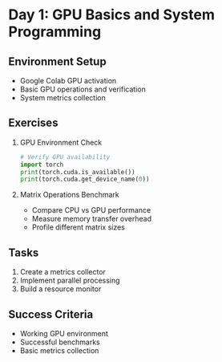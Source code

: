 # Day 1: GPU Basics and System Programming

## Environment Setup
- Google Colab GPU activation
- Basic GPU operations and verification
- System metrics collection

## Exercises
1. GPU Environment Check
   ```python
   # Verify GPU availability
   import torch
   print(torch.cuda.is_available())
   print(torch.cuda.get_device_name(0))
   ```

2. Matrix Operations Benchmark
   - Compare CPU vs GPU performance
   - Measure memory transfer overhead
   - Profile different matrix sizes

## Tasks
1. Create a metrics collector
2. Implement parallel processing
3. Build a resource monitor

## Success Criteria
- Working GPU environment
- Successful benchmarks
- Basic metrics collection
